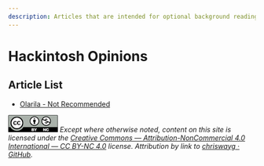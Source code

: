```yaml
---
description: Articles that are intended for optional background reading
---
```


# Hackintosh Opinions

## Article List

* [Olarila - Not Recommended](olarila-not-recommended.md)

![](../.gitbook/assets/by-nc-license.png) _Except where otherwise noted, content on this site is licensed under the_ [_Creative Commons — Attribution-NonCommercial 4.0 International — CC BY-NC 4.0_](https://creativecommons.org/licenses/by-nc/4.0/) _license. Attribution by link to_ [_chriswayg · GitHub_](https://github.com/chriswayg)_._
